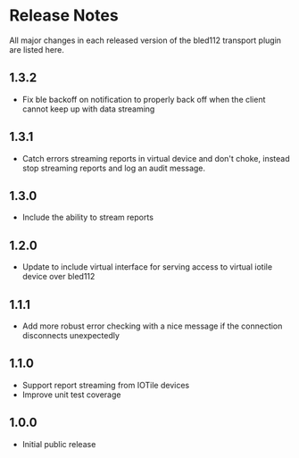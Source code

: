 # Release Notes

All major changes in each released version of the bled112 transport plugin are listed here.

## 1.3.2

- Fix ble backoff on notification to properly back off when the client cannot keep up with data streaming

## 1.3.1

- Catch errors streaming reports in virtual device and don't choke, instead stop streaming reports
  and log an audit message.

## 1.3.0

- Include the ability to stream reports

## 1.2.0

- Update to include virtual interface for serving access to virtual iotile device over bled112

## 1.1.1

- Add more robust error checking with a nice message if the connection disconnects unexpectedly

## 1.1.0

- Support report streaming from IOTile devices
- Improve unit test coverage

## 1.0.0

- Initial public release